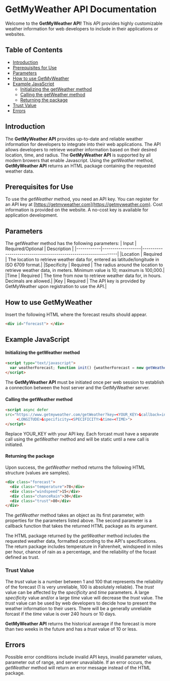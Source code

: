 # GetMyWeather API Documentation

Welcome to the **GetMyWeather API**! This API provides highly customizable weather information for web developers to include in their applications or websites. 

## Table of Contents
- [Introduction](#introduction)
- [Prerequisites for Use](#prerequisites-for-use)
- [Parameters](#parameters)
- [How to use GetMyWeather](#how-to-use-getmyweather)
- [Example JavaScript](#example-javascript)
  - [Initializing the getWeather method](#initializing-the-getweather-method)
  - [Calling the getWeather method](#calling-the-getweather-method)
  - [Returning the package](#returning-the-package)
- [Trust Value](#trust-value)
- [Errors](#errors)

## Introduction

The **GetMyWeather API** provides up-to-date and reliable weather information for developers to integrate into their web applications. The API allows developers to retrieve weather information based on their desired location, time, and radius. The **GetMyWeather API** is supported by all modern browers that enable Javascript. Using the *getWeather* method, **GetMyWeather API** returns an HTML package containing the requested weather data.

## Prerequisites for Use

To use the *getWeather* method, you need an API key. You can register for an API key at [https://getmyweather.com](https://getmyweather.com). Cost information is provided on the website. A no-cost key is available for application development.

## Parameters
The getWeather method has the following parameters:
| Input      | Required/Optional | Description                                                     |
|------------|-------------------|-----------------------------------------------------------------|
|Location    | Required          | The location to retrieve weather data for, entered as latitude/longitude in ISO 6709 format.|
|Specificity | Required          | The radius around the location to retrieve weather data, in meters. Minimum value is 10; maximum is 100,000.|
|Time        | Required          | The time from now to retrieve weather data for, in hours. Decimals are allowed.|
|Key         | Required          | The API key is provided by GetMyWeather upon registration to use the API.|

## How to use GetMyWeather

Insert the following HTML where the forecast results should appear.

```html
<div id="forecast"> </div>
```

## Example JavaScript 
#### Initializing the getWeather method
```html
<script type="text/javascript">
  var weatherForecast; function init() {weatherForecast = new getWeather(document.getElementById('forecast')}
</script>
```
The **GetMyWeather API** must be initiated once per web session to establish a connection between the host server and the GetMyWeather server.

#### Calling the getWeather method
```html
<script async defer
src="https://www.getmyweather.com/getWeather?key=<YOUR_KEY>&callback=init&location=<LATITUDE>:
     <LONGITUDE>&specificity=<SPECIFICITY>&time=<TIME>">
</script>
```
Replace YOUR_KEY with your API key. Each forcast must have a separate call using the *getWeather* method and will be static until a new call is initiated.

#### Returning the package
Upon success, the *getWeather* method returns the following HTML structure (values are samples).
```html
<div class="forecast">
  <div class="temperature">78</div>
  <div class="windspeed">15</div>
  <div class="chanceRain">30</div>
  <div class="trust">80</div>
</div>
```

The *getWeather* method takes an object as its first parameter, with properties for the parameters listed above. The second parameter is a callback function that takes the returned HTML package as its argument.

The HTML package returned by the *getWeather* method includes the requested weather data, formatted according to the API's specifications. The return package includes temperature in Fahrenheit, windspeed in miles per hour, chance of rain as a percentage, and the reliability of the focast defined as trust. 


### Trust Value

The *trust* value is a number between 1 and 100 that represents the reliability of the forecast (1 is very unreliable, 100 is absolutely reliable). The *trust* value can be affected by the *specificity* and *time* parameters. A large *specificity* value and/or a large *time* value will decrease the *trust* value. The *trust* value can be used by web developers to decide how to present the weather information to their users. There will be a generally unreliable forcast if the *time* value is over 240 hours or 10 days. 

**GetMyWeather API** returns the historical average if the forecast is more than two weeks in the future and has a *trust* value of 10 or less.

## Errors
Possible error conditions include invalid API keys, invalid parameter values, parameter out of range, and server unavailable. If an error occurs, the *getWeather* method will return an error message instead of the HTML package. 



